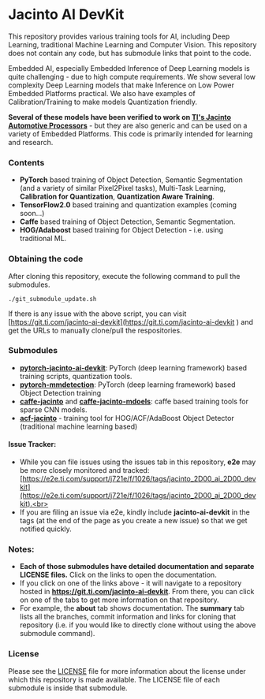 # Jacinto AI DevKit

This repository provides various training tools for AI, including Deep Learning, traditional Machine Learning and Computer Vision. This repository does not contain any code, but has submodule links that point to the code. 

Embedded AI, especially Embedded Inference of Deep Learning models is quite challenging - due to high compute requirements. We show several low complexity Deep Learning models that make  Inference on Low Power Embedded Platforms practical. We also have examples of Calibration/Training to make models Quantization friendly.

**Several of these models have been verified to work on [TI's Jacinto Automotive Processors](http://www.ti.com/processors/automotive-processors/tdax-adas-socs/overview.html)**  - but they are also generic and can be used on a variety of Embedded Platforms. This code is primarily intended for learning and research. 

### Contents
- **PyTorch** based training of Object Detection, Semantic Segmentation (and a variety of similar Pixel2Pixel tasks), Multi-Task Learning, **Calibration for Quantization**, **Quantization Aware Training**.
- **TensorFlow2.0** based training and quantization examples (coming soon...)
- **Caffe** based training of Object Detection, Semantic Segmentation.
- **HOG/Adaboost** based training for Object Detection - i.e. using traditional ML.
 

### Obtaining the code
After cloning this repository, execute the following command to pull the submodules.
```
./git_submodule_update.sh
```
If there is any issue with the above script, you can visit [https://git.ti.com/jacinto-ai-devkit](https://git.ti.com/jacinto-ai-devkit ) and get the URLs to manually clone/pull the respositories.


### Submodules

- [**pytorch-jacinto-ai-devkit**](https://git.ti.com/cgit/jacinto-ai-devkit/pytorch-jacinto-ai-devkit/about/): PyTorch (deep learning framework) based training scripts, quantization tools.
- [**pytorch-mmdetection**](https://git.ti.com/cgit/jacinto-ai-devkit/pytorch-mmdetection/about/): PyTorch (deep learning framework) based Object Detection training
- [**caffe-jacinto**](https://git.ti.com/cgit/jacinto-ai-devkit/caffe-jacinto/about/) and [**caffe-jacinto-mdoels**](https://git.ti.com/cgit/jacinto-ai-devkit/caffe-jacinto-models/about/): caffe based training tools for sparse CNN models.
- [**acf-jacinto**](https://git.ti.com/cgit/jacinto-ai-devkit/acf-jacinto/about/) - training tool for HOG/ACF/AdaBoost Object Detector (traditional machine learning based)

#### **Issue Tracker**: 
- While you can file issues using the issues tab in this repository, **e2e** may be more closely monitored and tracked: [https://e2e.ti.com/support/j721e/f/1026/tags/jacinto_2D00_ai_2D00_devkit](https://e2e.ti.com/support/j721e/f/1026/tags/jacinto_2D00_ai_2D00_devkit).<br>
- If you are filing an issue via e2e, kindly include **jacinto-ai-devkit** in the tags (at the end of the page as you create a new issue) so that we get notified quickly.

### Notes: 
- **Each of those submodules have detailed documentation and separate LICENSE files.** Click on the links to open the documentation. 
- If you click on one of the links above - it will navigate to a repository hosted in **https://git.ti.com/jacinto-ai-devkit**. From there, you can click on one of the tabs to get more information on that repository. 
- For example, the **about** tab shows documentation. The **summary** tab lists all the branches, commit information and links for cloning that repository (i.e. if you would like to directly clone without using the above submodule command).


### License

Please see the [LICENSE](./LICENSE) file for more information about the license under which this repository is made available. The LICENSE file of each submodule is inside that submodule.